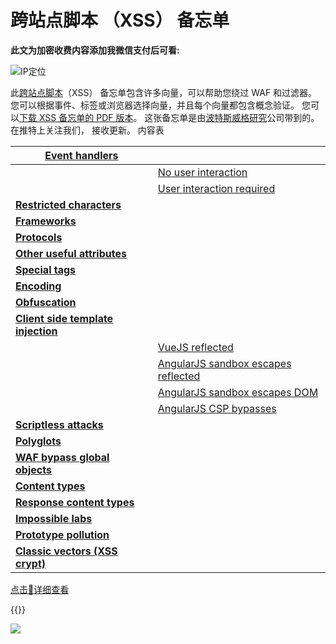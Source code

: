 # 跨站点脚本 （XSS） 备忘单

**此文为加密收费内容添加我微信支付后可看:**
<!--more-->
![IP定位](https://tool.lu/netcard/)

此[跨站点脚本](https://portswigger.net/web-security/cross-site-scripting)（XSS） 备忘单包含许多向量，可以帮助您绕过 WAF 和过滤器。您可以根据事件、标签或浏览器选择向量，并且每个向量都包含概念验证。
您可以[下载 XSS 备忘单的 PDF 版本](https://portswigger.net/web-security/cross-site-scripting/cheat-sheet.pdf)。
这张备忘单是由[波特斯威格研究](https://twitter.com/PortSwiggerRes)公司带到的。在推特上关注我们， 接收更新。
内容表

| **[Event handlers](https://portswigger.net/web-security/cross-site-scripting/cheat-sheet#event-handlers)** |                                                              |
| ------------------------------------------------------------ | ------------------------------------------------------------ |
|                                                              | [No user interaction](https://portswigger.net/web-security/cross-site-scripting/cheat-sheet#event-handlers-that-do-not-require-user-interaction) |
|                                                              | [User interaction required](https://portswigger.net/web-security/cross-site-scripting/cheat-sheet#event-handlers-that-do-require-user-interaction) |
| **[Restricted characters](https://portswigger.net/web-security/cross-site-scripting/cheat-sheet#restricted-characters)** |                                                              |
| **[Frameworks](https://portswigger.net/web-security/cross-site-scripting/cheat-sheet#frameworks)** |                                                              |
| **[Protocols](https://portswigger.net/web-security/cross-site-scripting/cheat-sheet#protocols)** |                                                              |
| **[Other useful attributes](https://portswigger.net/web-security/cross-site-scripting/cheat-sheet#other-useful-attributes)** |                                                              |
| **[Special tags](https://portswigger.net/web-security/cross-site-scripting/cheat-sheet#special-tags)** |                                                              |
| **[Encoding](https://portswigger.net/web-security/cross-site-scripting/cheat-sheet#encoding)** |                                                              |
| **[Obfuscation](https://portswigger.net/web-security/cross-site-scripting/cheat-sheet#obfuscation)** |                                                              |
| **[Client side template injection](https://portswigger.net/web-security/cross-site-scripting/cheat-sheet#client-side-template-injection)** |                                                              |
|                                                              | [VueJS reflected](https://portswigger.net/web-security/cross-site-scripting/cheat-sheet#vuejs-reflected) |
|                                                              | [AngularJS sandbox escapes reflected](https://portswigger.net/web-security/cross-site-scripting/cheat-sheet#angularjs-sandbox-escapes-reflected) |
|                                                              | [AngularJS sandbox escapes DOM](https://portswigger.net/web-security/cross-site-scripting/cheat-sheet#dom-based-angularjs-sandbox-escapes) |
|                                                              | [AngularJS CSP bypasses](https://portswigger.net/web-security/cross-site-scripting/cheat-sheet#angularjs-csp-bypasses) |
| **[Scriptless attacks](https://portswigger.net/web-security/cross-site-scripting/cheat-sheet#scriptless-attacks)** |                                                              |
| **[Polyglots](https://portswigger.net/web-security/cross-site-scripting/cheat-sheet#polyglots)** |                                                              |
| **[WAF bypass global objects](https://portswigger.net/web-security/cross-site-scripting/cheat-sheet#waf-bypass-global-objects)** |                                                              |
| **[Content types](https://portswigger.net/web-security/cross-site-scripting/cheat-sheet#content-types)** |                                                              |
| **[Response content types](https://portswigger.net/web-security/cross-site-scripting/cheat-sheet#response-content-types)** |                                                              |
| **[Impossible labs](https://portswigger.net/web-security/cross-site-scripting/cheat-sheet#impossible-labs)** |                                                              |
| **[Prototype pollution](https://portswigger.net/web-security/cross-site-scripting/cheat-sheet#prototype-pollution)** |                                                              |
| **[Classic vectors (XSS crypt)](https://portswigger.net/web-security/cross-site-scripting/cheat-sheet#classic-vectors-xss-crypt)** |                                                              |

[点击🔎详细查看](https://portswigger.net/web-security/cross-site-scripting/cheat-sheet#isindex-and-formaction)



{{<music url="https://cdn.jsdelivr.net/gh/ybrc/ybrc.github.io@source/Music/26.mp3" name="" artist="Mr·Yang" cover="https://cdn.jsdelivr.net/gh/ybrc/ybrc.github.io@img/avatar.png" fixed="true" volume="100" loop="all" autoplay="true" preload="auto" >}}

<img src="https://tool.lu/netcard/">

